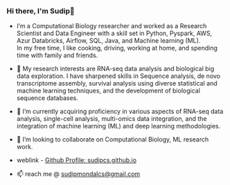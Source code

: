 ### Hi there, I'm Sudip👋

<!--
**sudipcs/sudipcs** is a ✨ _special_ ✨ repository because its `README.md` (this file) appears on your GitHub profile.

Here are some ideas to get you started:

- 🔭 I’m currently working on ...
- 🌱 I’m currently learning ...
- 👯 I’m looking to collaborate on ...
- 🤔 I’m looking for help with ...
- 💬 Ask me about ...
- 📫 How to reach me: ...
- 😄 Pronouns: ...
- ⚡ Fun fact: ...
-->

- I’m a Computational Biology researcher and worked as a Research Scientist and Data Engineer with a skill set in Python, Pyspark, AWS, Azur Databricks, Airflow, SQL, Java, and Machine learning (ML). <br/>
  In my free time, I like cooking, driving, working at home, and spending time with family and friends.
  
- 👀 My research interests are RNA-seq data analysis and biological big data exploration. I have sharpened skills in Sequence analysis, de novo transcriptome assembly, survival analysis using diverse statistical and machine learning techniques, and the development of biological sequence databases.
- 🌱 I’m currently acquiring proficiency in various aspects of RNA-seq data analysis, single-cell analysis, multi-omics data integration, and the integration of machine learning (ML) and deep learning methodologies.
- 💞️ I’m looking to collaborate on Computational Biology, ML research work.
- weblink - <a href="https://sudipcs.github.io" target="_blank">Github Profile: sudipcs.github.io </a> 
- 📫 reach me @ sudipmondalcs@gmail.com
